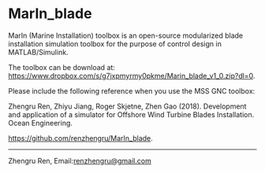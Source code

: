 # MarIn_blade
MarIn (Marine Installation) toolbox is an open-source modularized blade installation simulation toolbox for the purpose of control design in MATLAB/Simulink.

The toolbox can be download at:
<https://www.dropbox.com/s/g7jxpmyrmy0pkme/Marin_blade_v1_0.zip?dl=0>.


Please include the following reference when you use the MSS GNC toolbox:

Zhengru Ren, Zhiyu Jiang, Roger Skjetne, Zhen Gao (2018). Development and application of a simulator for Offshore Wind Turbine Blades Installation. Ocean Engineering.

<https://github.com/renzhengru/MarIn_blade>.

---------------------------------------------------
Zhengru Ren, Email:renzhengru@gmail.com
